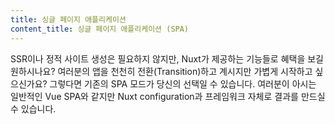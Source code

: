 ```yaml
---
title: 싱글 페이지 애플리케이션
content_title: 싱글 페이지 애플리케이션 (SPA)
---
```

SSR이나 정적 사이트 생성은 필요하지 않지만, Nuxt가 제공하는 기능들로 혜택을 보길 원하시나요? 여러분의 앱을 천천히 전환(Transition)하고 계시지만 가볍게 시작하고 싶으신가요? 그렇다면 기존의 SPA 모드가 당신의 선택일 수 있습니다. 여러분이 아시는 일반적인 Vue SPA와 같지만 Nuxt configuration과 프레임워크 자체로 결과를 만드실 수 있습니다.